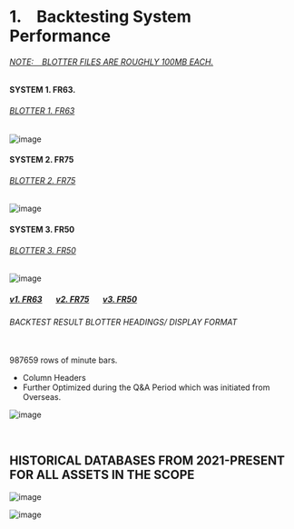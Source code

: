 # 1. &ensp; Backtesting System Performance

###### [NOTE: &ensp; BLOTTER FILES ARE ROUGHLY 100MB EACH.](https://github.com/CTRLcapX/Strategy-Metrics/blob/main/1.%20Backtesting%20Blotter.md#blotter-1-fr63)
    
#### SYSTEM 1. FR63.
###### [BLOTTER 1. FR63](https://www.dropbox.com/scl/fi/83vli5lbufig2p84q2046/FR_63_LONG.xlsx?rlkey=7gz3uoa7mkzzk4c6tszw2zljg&st=apgpny2a&dl=0)

![image](https://github.com/user-attachments/assets/7e18637f-0b7c-4456-82f2-504b61182597)




#### SYSTEM 2. FR75

###### [BLOTTER 2. FR75](https://www.dropbox.com/scl/fi/j20m8bi7q2yzcsa3f0vsu/fr_75_LONG.xlsx?rlkey=bvskmpfazk959sy2ou1snnnze&st=fz7jq6e0&dl=0)

![image](https://github.com/user-attachments/assets/74cb157d-ee72-46d3-b317-dfc7012510e7)




#### SYSTEM 3. FR50

###### [BLOTTER 3. FR50](https://www.dropbox.com/scl/fi/zhobkg5enpjwnzk3em2ot/fr_50_LONG.xlsx?rlkey=5m9dn8pvrkneu36q9xcsttngw&st=6vvcbeac&dl=0)

![image](https://github.com/user-attachments/assets/031a1f41-1a06-468d-851e-7e0ad3be2918)


   

 


##### [v1. FR63](https://github.com/CTRLcapX/Strategy-Metrics/blob/main/1.%20Backtesting%20Blotter.md#system-1-fr63)  &ensp; &ensp; [v2. FR75](https://github.com/CTRLcapX/Strategy-Metrics/blob/main/1.%20Backtesting%20Blotter.md#system-2-fr75) &ensp; &ensp; [v3. FR50](https://github.com/CTRLcapX/Strategy-Metrics/blob/main/1.%20Backtesting%20Blotter.md#system-3-fr50)
 


###### BACKTEST RESULT BLOTTER HEADINGS/ DISPLAY FORMAT
</br>
987659 rows of minute bars.

* Column Headers
* Further Optimized during the Q&A Period which was initiated from Overseas.

![image](https://github.com/user-attachments/assets/335d99aa-711f-4343-99ca-f53ca8e27782)




</br>

## HISTORICAL DATABASES FROM 2021-PRESENT FOR ALL ASSETS IN THE SCOPE

![image](https://github.com/user-attachments/assets/6430f560-f232-4dda-92fe-33b9285978e9)


![image](https://github.com/user-attachments/assets/80b2e34b-c32f-4005-96a0-10ef6c2e7cd3)


